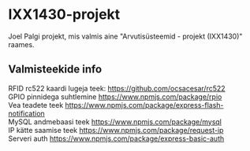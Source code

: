 # IXX1430-projekt
Joel Palgi projekt, mis valmis aine "Arvutisüsteemid - projekt (IXX1430)" raames. 

## Valmisteekide info
RFID rc522 kaardi lugeja teek: https://github.com/ocsacesar/rc522 <br />
GPIO pinnidega suhtlemine https://www.npmjs.com/package/rpio <br />
Vea teadete teek https://www.npmjs.com/package/express-flash-notification <br />
MySQL andmebaasi teek https://www.npmjs.com/package/mysql <br />
IP kätte saamise teek https://www.npmjs.com/package/request-ip <br />
Serveri auth https://www.npmjs.com/package/express-basic-auth <br />
